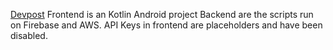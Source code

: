 [Devpost](https://devpost.com/software/bond-xuhodw?_gl=1*4uu7ps*_gcl_au*MTA3ODgyODE2NS4xNzU4Njc5MTU3*_ga*MTMxMTk0ODU0NC4xNzU4Njc5MTU3*_ga_0YHJK3Y10M*czE3NjEwODMzNjIkbzEwJGcxJHQxNzYxMDgzMzkwJGozMiRsMCRoMA..)
Frontend is an Kotlin Android project
Backend are the scripts run on Firebase and AWS.
API Keys in frontend are placeholders and have been disabled.
